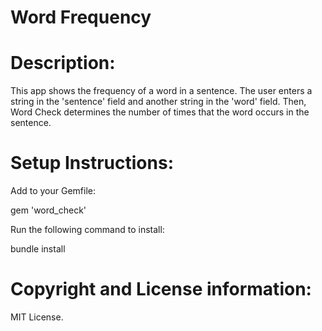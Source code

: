 # Word Frequency

# Description:

This app shows the frequency of a word in a sentence.
The user enters a string in the 'sentence' field and another string in the 'word' field. Then, Word Check determines the number of times that the word occurs in the sentence.

# Setup Instructions:

Add to your Gemfile:

  gem 'word_check'

Run the following command to install:

  bundle install

# Copyright and License information:

MIT License.
